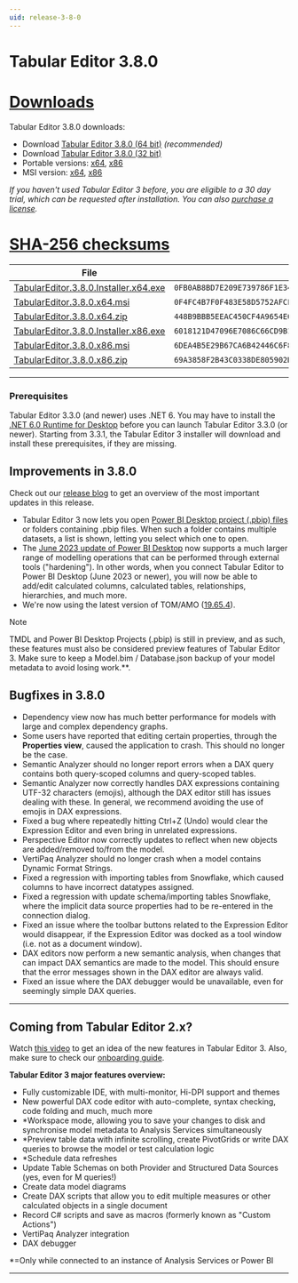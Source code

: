 ```yaml
---
uid: release-3-8-0
---
```


# Tabular Editor 3.8.0

# [**Downloads**](#tab/downloads)

Tabular Editor 3.8.0 downloads:

- Download [Tabular Editor 3.8.0 (64 bit)](https://cdn.tabulareditor.com/files/TabularEditor.3.8.0.Installer.x64.exe) _(recommended)_
- Download [Tabular Editor 3.8.0 (32 bit)](https://cdn.tabulareditor.com/files/TabularEditor.3.8.0.Installer.x86.exe)
- Portable versions: [x64](https://cdn.tabulareditor.com/files/TabularEditor.3.8.0.x64.zip), [x86](https://cdn.tabulareditor.com/files/TabularEditor.3.8.0.x86.zip)
- MSI version: [x64](https://cdn.tabulareditor.com/files/TabularEditor.3.8.0.x64.msi), [x86](https://cdn.tabulareditor.com/files/TabularEditor.3.8.0.x86.msi)

_If you haven't used Tabular Editor 3 before, you are eligible to a 30 day trial, which can be requested after installation. You can also [purchase a license](https://tabulareditor.com/licensing)._

# [**SHA-256 checksums**](#tab/checksums)

| File                                                                                                                                                                                                               | SHA-256                                                            |
| ------------------------------------------------------------------------------------------------------------------------------------------------------------------------------------------------------------------ | ------------------------------------------------------------------ |
| [TabularEditor.3.8.0.Installer.x64.exe](https://cdn.tabulareditor.com/files/TabularEditor.3.8.0.Installer.x64.exe) | `0FB0AB8BD7E209E739786F1E348645D40AEFFB2D1963E44231164A1783D5A928` |
| [TabularEditor.3.8.0.x64.msi](https://cdn.tabulareditor.com/files/TabularEditor.3.8.0.x64.msi)                                     | `0F4FC4B7F0F483E58D5752AFCF7C28C03F29FD739093688D48E1C6C34186CEF1` |
| [TabularEditor.3.8.0.x64.zip](https://cdn.tabulareditor.com/files/TabularEditor.3.8.0.x64.zip)                                     | `448B9BBB5EEAC450CF4A9654E002A5C471843FD9D49882D9646C3EC34822165A` |
| [TabularEditor.3.8.0.Installer.x86.exe](https://cdn.tabulareditor.com/files/TabularEditor.3.8.0.Installer.x86.exe) | `6018121D47096E7086C66CD9B142112F8D5D999F779E6DB1799E39298F41FEE9` |
| [TabularEditor.3.8.0.x86.msi](https://cdn.tabulareditor.com/files/TabularEditor.3.8.0.x86.msi)                                     | `6DEA4B5E29B67CA6B42446C6F8A29B9E9A7A89F72076232E46C4FFC301758EB5` |
| [TabularEditor.3.8.0.x86.zip](https://cdn.tabulareditor.com/files/TabularEditor.3.8.0.x86.zip)                                     | `69A3858F2B43C0338DE805902DF3B5FEF66DD713FFE2A4A66124B46BD0D803BD` |

***

### Prerequisites

Tabular Editor 3.3.0 (and newer) uses .NET 6. You may have to install the [.NET 6.0 Runtime for Desktop](https://dotnet.microsoft.com/en-us/download/dotnet/6.0/runtime) before you can launch Tabular Editor 3.3.0 (or newer). Starting from 3.3.1, the Tabular Editor 3 installer will download and install these prerequisites, if they are missing.

## Improvements in 3.8.0

Check out our [release blog](https://blog.tabulareditor.com/2023/06/26/tabular-editor-3-june-2023-release/) to get an overview of the most important updates in this release.

- Tabular Editor 3 now lets you open [Power BI Desktop project (.pbip) files](https://learn.microsoft.com/en-us/power-bi/developer/projects/projects-overview) or folders containing .pbip files. When such a folder contains multiple datasets, a list is shown, letting you select which one to open.
- The [June 2023 update of Power BI Desktop](https://powerbi.microsoft.com/en-us/blog/power-bi-june-2023-feature-summary/) now supports a much larger range of modelling operations that can be performed through external tools ("hardening"). In other words, when you connect Tabular Editor to Power BI Desktop (June 2023 or newer), you will now be able to add/edit calculated columns, calculated tables, relationships, hierarchies, and much more.
- We're now using the latest version of TOM/AMO ([19.65.4](https://www.nuget.org/packages/Microsoft.AnalysisServices.NetCore.retail.amd64)).

> [!NOTE]
> TMDL and Power BI Desktop Projects (.pbip) is still in preview, and as such, these features must also be considered preview features of Tabular Editor 3. Make sure to keep a Model.bim / Database.json backup of your model metadata to avoid losing work.\*\*.

## Bugfixes in 3.8.0

- Dependency view now has much better performance for models with large and complex dependency graphs.
- Some users have reported that editing certain properties, through the **Properties view**, caused the application to crash. This should no longer be the case.
- Semantic Analyzer should no longer report errors when a DAX query contains both query-scoped columns and query-scoped tables.
- Semantic Analyzer now correctly handles DAX expressions containing UTF-32 characters (emojis), although the DAX editor still has issues dealing with these. In general, we recommend avoiding the use of emojis in DAX expressions.
- Fixed a bug where repeatedly hitting Ctrl+Z (Undo) would clear the Expression Editor and even bring in unrelated expressions.
- Perspective Editor now correctly updates to reflect when new objects are added/removed to/from the model.
- VertiPaq Analyzer should no longer crash when a model contains Dynamic Format Strings.
- Fixed a regression with importing tables from Snowflake, which caused columns to have incorrect datatypes assigned.
- Fixed a regression with update schema/importing tables Snowflake, where the implicit data source properties had to be re-entered in the connection dialog.
- Fixed an issue where the toolbar buttons related to the Expression Editor would disappear, if the Expression Editor was docked as a tool window (i.e. not as a document window).
- DAX editors now perform a new semantic analysis, when changes that can impact DAX semantics are made to the model. This should ensure that the error messages shown in the DAX editor are always valid.
- Fixed an issue where the DAX debugger would be unavailable, even for seemingly simple DAX queries.

---

## Coming from Tabular Editor 2.x?

Watch [this video](https://www.youtube.com/watch?v=pt3DdcjfImY) to get an idea of the new features in Tabular Editor 3. Also, make sure to check our [onboarding guide](https://docs.tabulareditor.com/onboarding/index.html).

**Tabular Editor 3 major features overview:**

- Fully customizable IDE, with multi-monitor, Hi-DPI support and themes
- New powerful DAX code editor with auto-complete, syntax checking, code folding and much, much more
- \*Workspace mode, allowing you to save your changes to disk and synchronise model metadata to Analysis Services simultaneously
- \*Preview table data with infinite scrolling, create PivotGrids or write DAX queries to browse the model or test calculation logic
- \*Schedule data refreshes
- Update Table Schemas on both Provider and Structured Data Sources (yes, even for M queries!)
- Create data model diagrams
- Create DAX scripts that allow you to edit multiple measures or other calculated objects in a single document
- Record C# scripts and save as macros (formerly known as "Custom Actions")
- VertiPaq Analyzer integration
- DAX debugger

\*=Only while connected to an instance of Analysis Services or Power BI

---
